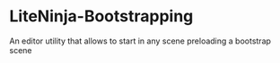# LiteNinja-Bootstrapping
An editor utility that allows to start in any scene preloading a bootstrap scene
